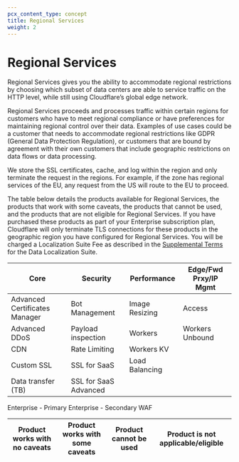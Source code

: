 ```yaml
---
pcx_content_type: concept
title: Regional Services
weight: 2
---
```


# Regional Services

Regional Services gives you the ability to accommodate regional restrictions by choosing which subset of data centers are able to service traffic on the HTTP level, while still using Cloudflare’s global edge network. 

Regional Services proceeds and processes traffic within certain regions for customers who have to meet regional compliance or have preferences for maintaining regional control over their data. Examples of use cases could be a customer that needs to accommodate regional restrictions like GDPR (General Data Protection Regulation), or customers that are bound by agreement with their own customers that include geographic restrictions on data flows or data processing.

We store the SSL certificates, cache, and log within the region and only terminate the request in the regions. For example, if the zone has regional services of the EU, any request from the US will route to the EU to proceed. 

The table below details the products available for Regional Services, the products that work with some caveats, the products that cannot be used, and the products that are not  eligible for Regional Services. If you have purchased these products as part of your Enterprise subscription plan, Cloudflare will only terminate TLS connections for these products in the geographic region you have configured for Regional Services. You will be charged a Localization Suite Fee as described in the [Supplemental Terms](https://www.cloudflare.com/supplemental-terms/#DataLocalizationSuite) for the Data Localization Suite.

Core | Security | Performance | Edge/Fwd Prxy/IP Mgmt
---|---|---|---
Advanced Certificates Manager | Bot Management | Image Resizing | Access
Advanced DDoS | Payload inspection | Workers | Workers Unbound 
CDN | Rate Limiting | Workers KV
Custom SSL | SSL for SaaS | Load Balancing 
Data transfer (TB) | 	SSL for SaaS Advanced 
Enterprise - Primary 
Enterprise - Secondary 
WAF 

Product works with no caveats | Product works with some caveats| Product cannot be used | Product is not applicable/eligible
---|---|---|---
